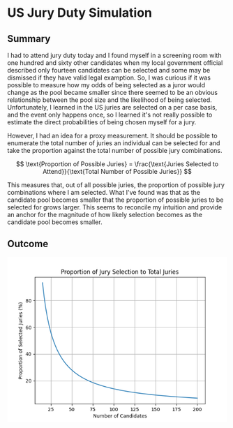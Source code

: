 # US Jury Duty Simulation

## Summary
  I had to attend jury duty today and I found myself in a screening room with one hundred and sixty other candidates when my local government official described only fourteen candidates can be selected and some may be dismissed if they have valid legal examption. So, I was curious if it was possible to measure how my odds of being selected as a juror would change as the pool became smaller since there seemed to be an obvious relationship between the pool size and the likelihood of being selected. Unfortunately, I learned in the US juries are selected on a per case basis, and the event only happens once, so I learned it's not really possible to estimate the direct probabilities of being chosen myself for a jury.

  However, I had an idea for a proxy measurement. It should be possible to enumerate the total number of juries an individual can be selected for and take the proportion against the total number of possible jury combinations.

$$
\text{Proportion of Possible Juries} = \frac{\text{Juries Selected to Attend}}{\text{Total Number of Possible Juries}}
$$

  This measures that, out of all possible juries, the proportion of possible jury combinations where I am selected. What I've found was that as the candidate pool becomes smaller that the proportion of possible juries to be selected for grows larger. This seems to reconcile my intuition and provide an anchor for the magnitude of how likely selection becomes as the candidate pool becomes smaller.

## Outcome
![alt_text](https://github.com/amason445/jury_duty_problem/blob/main/output.png)
